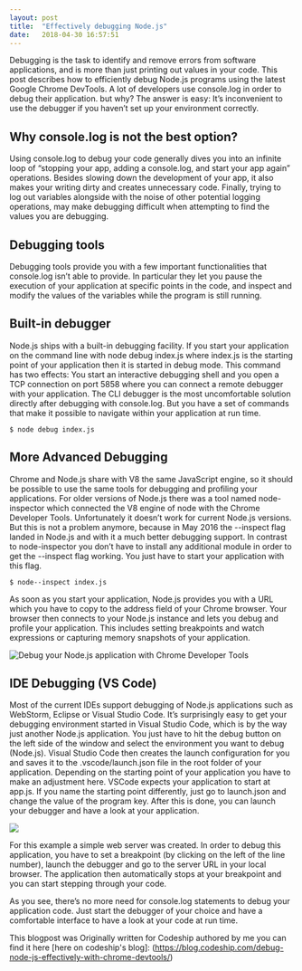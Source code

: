 ```yaml
---
layout: post
title:  "Effectively debugging Node.js"
date:   2018-04-30 16:57:51
---
```


Debugging is the task to identify and remove errors from software applications, and is more than just printing out values in your code. This post describes how to efficiently debug Node.js programs using the latest Google Chrome DevTools. A lot of developers use console.log in order to debug their application. but why? The answer is easy: It’s inconvenient to use the debugger if you haven’t set up your environment correctly. 

## Why console.log is not the best option?
Using console.log to debug your code generally dives you into an infinite loop of “stopping your app, adding a console.log, and start your app again” operations. Besides slowing down the development of your app, it also makes your writing dirty and creates unnecessary code. Finally, trying to log out variables alongside with the noise of other potential logging operations, may make debugging difficult when attempting to find the values you are debugging.
## Debugging tools
Debugging tools provide you with a few important functionalities that console.log isn’t able to provide. In particular they let you pause the execution of your application at specific points in the code, and inspect and modify the values of the variables while the program is still running.

## Built-in debugger
Node.js ships with a built-in debugging facility. If you start your application on the command line with node debug index.js where index.js is the starting point of your application then it is started in debug mode. This command has two effects: You start an interactive debugging shell and you open a TCP connection on port 5858 where you can connect a remote debugger with your application. The CLI debugger is the most uncomfortable solution directly after debugging with console.log. But you have a set of commands that make it possible to navigate within your application at run time.

``` $ node debug index.js ```
## More Advanced Debugging

Chrome and Node.js share with V8 the same JavaScript engine, so it should be possible to use the same tools for debugging and profiling your applications. For older versions of Node.js there was a tool named node-inspector which connected the V8 engine of node with the Chrome Developer Tools. Unfortunately it doesn’t work for current Node.js versions. But this is not a problem anymore, because in May 2016 the --inspect flag landed in Node.js and with it a much better debugging support. In contrast to node-inspector you don’t have to install any additional module in order to get the --inspect flag working. You just have to start your application with this flag.

``` $ node--inspect index.js ```

As soon as you start your application, Node.js provides you with a URL which you have to copy to the address field of your Chrome browser. Your browser then connects to your Node.js instance and lets you debug and profile your application. This includes setting breakpoints and watch expressions or capturing memory snapshots of your application.

![Debug your Node.js application with Chrome Developer Tools](https://1.bp.blogspot.com/-dHmej0Wcs2w/Wst7G5U1sqI/AAAAAAAAAxc/Gufv9VJSRsEn0GaBpuW8zZaoQtjUqVjtACLcBGAs/s1600/ffc.png)

## IDE Debugging (VS Code)
Most of the current IDEs support debugging of Node.js applications such as WebStorm, Eclipse or Visual Studio Code.
It’s surprisingly easy to get your debugging environment started in Visual Studio Code, which is by the way just another Node.js application. You just have to hit the debug button on the left side of the window and select the environment you want to debug (Node.js). Visual Studio Code then creates the launch configuration for you and saves it to the .vscode/launch.json file in the root folder of your application. Depending on the starting point of your application you have to make an adjustment here. VSCode expects your application to start at app.js. If you name the starting point differently, just go to launch.json and change the value of the program key. After this is done, you can launch your debugger and have a look at your application.

![](https://4.bp.blogspot.com/-s_yxJKn_dKs/Wsp8KyNMTqI/AAAAAAAAAww/yGeIt63znXUlMZ-W68tLPAHMcfmc0cwVQCLcBGAs/s1600/NodeDebug-VSC.png)

For this example  a simple web server was created. In order to debug this application, you have to set a breakpoint (by clicking on the left of the line number), launch the debugger and go to the server URL in your local browser. The application then automatically stops at your breakpoint and you can start stepping through your code.

As you see, there’s no more need for console.log statements to debug your application code. Just start the debugger of your choice and have a comfortable interface to have a look at your code at run time.

This blogpost was Originally written for Codeship authored by me you can find it here  [here on codeship's blog]: (https://blog.codeship.com/debug-node-js-effectively-with-chrome-devtools/)
